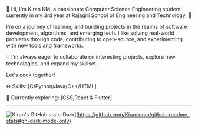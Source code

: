 👋 Hi, I'm Kiran KM, a passionate Computer Science Engineering student currently in my 3rd year at Rajagiri School of Engineering and Technology. 🚀

I'm on a journey of learning and building projects in the realms of software development, algorithms, and emerging tech. I like solving real-world problems through code, contributing to open-source, and experimenting with new tools and frameworks.

💡 I’m always eager to collaborate on interesting projects, explore new technologies, and expand my skillset. 

Let's cook together! 

⚙️ Skills: [C/Python/Java/C++/HTML]

🌱 Currently exploring: [CSS,React & Flutter]

___

![Kiran's GitHub stats-Dark](https://github-readme-stats.vercel.app/api?username=Kirankmm&show_icons=true&theme=dracula#gh-dark-mode-only)](https://github.com/Kirankmm/github-readme-stats#gh-dark-mode-only)
